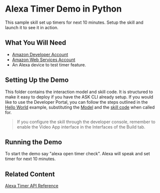 # Alexa Timer Demo in Python
This sample skill set up timers for next 10 minutes.  Setup the skill and launch it to see it in action.

## What You Will Need
*  [Amazon Developer Account](http://developer.amazon.com/alexa)
*  [Amazon Web Services Account](http://aws.amazon.com/)
*  An Alexa device to test timer feature.

## Setting Up the Demo
This folder contains the interaction model and skill code.  It is structured to make it easy to deploy if you have the ASK CLI already setup.  If you would like to use the Developer Portal, you can follow the steps outlined in the [Hello World](https://github.com/alexa/skill-sample-nodejs-hello-world) example, substituting the [Model](./models/en-US.json) and the [skill code](./lambda/custom/index.js) when called for.

> If you configure the skill through the developer console, remember to enable the Video App interface in the Interfaces of the Build tab.

## Running the Demo
To start the demo say "alexa open timer check".  Alexa will speak and set timer for next 10 minutes.

## Related Content
[Alexa Timer API Reference](https://developer.amazon.com/en-US/docs/alexa/smapi/alexa-timers-api-reference.html)
